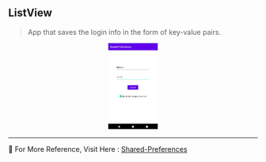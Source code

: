 ## ListView

> App that saves the login info in the form of key-value pairs.

<p align="center">
    <img src="ImgSrc/Snap.jpg" width="20%" height="20%">
</p>	

---
💠 For More Reference, Visit Here : [Shared-Preferences](https://developer.android.com/reference/android/content/SharedPreferences)
